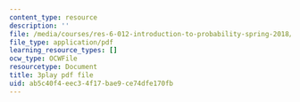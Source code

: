 ```yaml
---
content_type: resource
description: ''
file: /media/courses/res-6-012-introduction-to-probability-spring-2018/ab5c40f4eec34f17bae9ce74dfe170fb_v5fOm80VAnc.pdf
file_type: application/pdf
learning_resource_types: []
ocw_type: OCWFile
resourcetype: Document
title: 3play pdf file
uid: ab5c40f4-eec3-4f17-bae9-ce74dfe170fb
---
```

